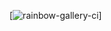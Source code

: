 [![rainbow-gallery-ci]([https://github.com/rainbows-gallery/gallery-app/actions/workflows/ci.yml])]
